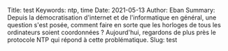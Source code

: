 Title: test
Keywords: ntp, time
Date: 2021-05-13
Author: Eban
Summary: Depuis la démocratisation d'internet et de l'informatique en général, une question s'est posée, comment faire en sorte que les horloges de tous les ordinateurs soient coordonnées ? Aujourd'hui, regardons de plus près le protocole NTP qui répond à cette problématique.
Slug: test
